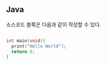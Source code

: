 ## Java 

소스코드 블록은 다음과 같이 작성할 수 있다.

```c

int main(void){
  print("Hello World");
  return 0;
}

```
